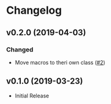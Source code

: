 # Changelog

## v0.2.0 (2019-04-03)

### Changed
- Move macros to theri own class ([#2](https://github.com/thepinecode/blade-filters/pull/2))

## v0.1.0 (2019-03-23)
- Initial Release
